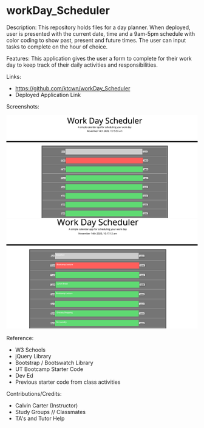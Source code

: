 # workDay_Scheduler
Description:
This repository holds files for a day planner. When deployed, user is presented with the current date, time and a 9am-5pm schedule with color coding to show past, present and future times. The user can input tasks to complete on the hour of choice.

Features:
This application gives the user a form to complete for their work day to keep track of their daily activities and responsibilities.

Links:

- https://github.com/ktcwn/workDay_Scheduler
- Deployed Application Link

Screenshots:

<img src="https://github.com/ktcwn/workDay_Scheduler/blob/main/assets/WorkDayLanding.png">
<img src="https://github.com/ktcwn/workDay_Scheduler/blob/main/assets/WorkDayUserInput.png">


Reference:

- W3 Schools
- jQuery Library
- Bootstrap / Bootswatch Library
- UT Bootcamp Starter Code
- Dev Ed
- Previous starter code from class activities

Contributions/Credits:

- Calvin Carter (Instructor)
- Study Groups // Classmates
- TA's and Tutor Help
